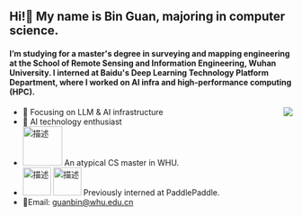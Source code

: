 ## Hi!👋 My name is **Bin Guan**, majoring in computer science.
#### I’m  studying for a master's degree in surveying and mapping engineering at the School of Remote Sensing and Information Engineering, Wuhan University. I interned at Baidu's Deep Learning Technology Platform Department, where I worked on AI infra and high-performance computing (HPC).

<img align="right" src="https://github-readme-stats.vercel.app/api?username=Glencsa&show_icons=true&icon_color=CE1D2D&text_color=718096&bg_color=ffffff&hide_title=true" />

- :orange_book: Focusing on LLM  & AI infrastructure
- :meat_on_bone: AI technology enthusiast
- <img src="https://github.com/user-attachments/assets/a0980b83-a502-41d9-90d7-b22d3595fe2c" alt="描述" style="width: 70px;">  An atypical CS master in WHU.
- <img src="https://github.com/user-attachments/assets/87c4dfa1-02a0-4e74-b572-cb6b3737cc88" alt="描述" style="width: 50px;">  <img src="https://github.com/user-attachments/assets/ac6dc6f4-a129-40c3-91b9-7187a5986f33" alt="描述" style="width: 50px;">
Previously interned at PaddlePaddle.
- 💬Email: guanbin@whu.edu.cn

<!--
<picture>
  <source media="(prefers-color-scheme: dark)" srcset="https://raw.githubusercontent.com/Glencsa/Glencsa/output/github-contribution-grid-snake-dark.svg">
  <source media="(prefers-color-scheme: light)" srcset="https://raw.githubusercontent.com/Glencsa/Glencsa/output/github-contribution-grid-snake.svg">
  <img alt="github contribution grid snake animation" src="https://raw.githubusercontent.com/Glencsa/Glencsa/output/github-contribution-grid-snake.svg">
</picture>
-->




    


<!--
**Glencsa/Glencsa** is a ✨ _special_ ✨ repository because its `README.md` (this file) appears on your GitHub profile.
🌱 <img src="https://github.com/user-attachments/assets/3eecb21a-61fa-43d6-ba26-4a3cb5203497" alt="描述" style="width: 50px;">
I am interested in learning Cuda C programming and edge device AI deployment.
Here are some ideas to get you started:

![Guanbin's GitHub stats](https://github-readme-stats.vercel.app/api?username=Glencsa&show_icons=true&theme=radical)
- 🔭 I’m currently working on ...
- 🌱 I’m currently learning ...
- 👯 I’m looking to collaborate on ...
- 🤔 I’m looking for help with ...
- 💬 Ask me about ...
- 📫 How to reach me: ...
- 😄 Pronouns: ...
- ⚡ Fun fact: ...
-->
